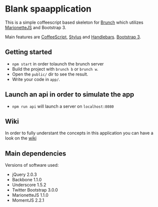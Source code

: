 # Blank spaapplication
This is a simple coffeescript based skeleton for [Brunch](http://brunch.io/) which utilizes [MarionetteJS](http://marionettejs.com/) and Bootstrap 3.

Main features are [CoffeeScript](http://coffeescript.org/),
[Stylus](http://learnboost.github.com/stylus/) and
[Handlebars](http://handlebarsjs.com/).
[Bootstrap 3](http://getbootstrap.com/).

## Getting started
* `npm start` in order tolaunch the brunch server
* Build the project with `brunch b` or `brunch w`.
* Open the `public/` dir to see the result.
* Write your code in `app/`.

## Launch an api in order to simulate the app
* `npm run api` will launch a server on `localhost:8080`

## Wiki
In order to fully understant the concepts in this application you can have a look on the [wiki](https://github.com/dtklee/front-end-spa/wiki)

## Main dependencies
Versions of software used:

* jQuery 2.0.3
* Backbone 1.1.0
* Underscore 1.5.2
* Twitter Bootstrap 3.0.0
* MarionetteJS 1.1.0
* MomentJS 2.2.1